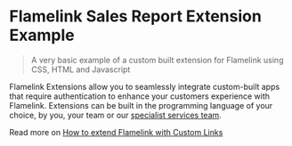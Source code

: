 # Flamelink Sales Report Extension Example
> A very basic example of a custom built extension for Flamelink using CSS, HTML and Javascript

Flamelink Extensions allow you to seamlessly integrate custom-built apps that require authentication to enhance your customers experience with Flamelink. 
Extensions can be built in the programming language of your choice, by you, your team or our [specialist services team](https://flamelink.io/flamelink-specialist-services).

Read more on [How to extend Flamelink with Custom Links](https://intercom.help/flamelink/en/articles/5067400-how-to-extend-flamelink-with-custom-links)
